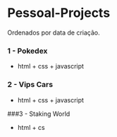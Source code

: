 # Pessoal-Projects
Ordenados por data de criação.

### 1 - Pokedex
- html + css + javascript

### 2 - Vips Cars
- html + css + javascript

###3 - Staking World
- html + cs

